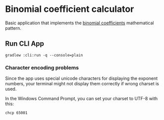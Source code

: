 # Binomial coefficient calculator

Basic application that implements the [binomial coefficients](https://en.wikipedia.org/wiki/Binomial_coefficient) 
mathematical pattern.

## Run CLI App

```
gradlew :cli:run -q --console=plain
```

### Character encoding problems
Since the app uses special unicode characters for displaying the exponent numbers, your terminal might not display them 
correctly if wrong charset is used. 

In the Windows Command Prompt, you can set your charset to UTF-8 with this:
```
chcp 65001
```

